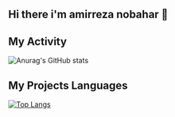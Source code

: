 ## Hi there i'm amirreza nobahar 👋

## My Activity
![Anurag's GitHub stats](https://github-readme-stats.vercel.app/api?username=Amirrezanobahar&show_icons=true&theme=radical)
## My Projects Languages
[![Top Langs](https://github-readme-stats.vercel.app/api/top-langs/?username=Amirrezanobahar&layout=donut)](https://github.com/anuraghazra/github-readme-stats)

